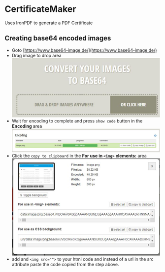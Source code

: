 # CertificateMaker
Uses IronPDF to generate a PDF Certificate


## Creating base64 encoded images

- Goto [https://www.base64-image.de/](https://www.base64-image.de/)
- Drag image to drop area
![drop area](docs/images/convert1.JPG)
- Wait for encoding to complete and press ```show code``` button in the **Encoding** area
![show code](docs/images/convert2.JPG)
- Click the ```copy to clipboard``` in the **For use in ```<img>``` elements:** area
![copy to clipboard](docs/images/convert3.JPG)
- add and ```<img src="">``` to your html code and instead of a url in the src attribute paste the code copied from the step above.

